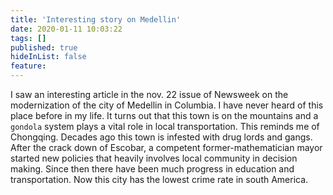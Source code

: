 ```yaml
---
title: 'Interesting story on Medellin'
date: 2020-01-11 10:03:22
tags: []
published: true
hideInList: false
feature: 
---
```


I saw an interesting article in the nov. 22 issue of Newsweek on the modernization of the city of Medellin in Columbia. I have never heard of this place before in my life.
It turns out that this town is on the mountains and a  `gondola` system plays a vital role in local transportation. This reminds me of Chongqing.
Decades ago this town is infested with drug lords and gangs. After the crack down of Escobar, a competent former-mathematician mayor started new policies that heavily involves local community in decision making. Since then there have been much progress in education and transportation.
Now this city has the lowest crime rate in south America.

